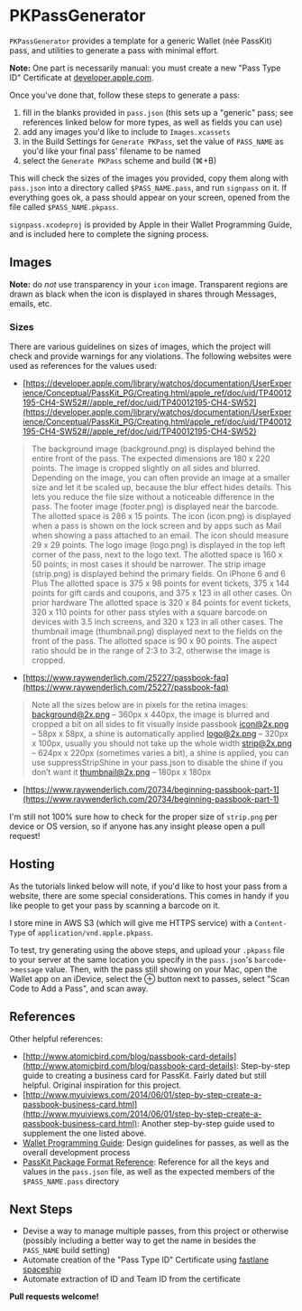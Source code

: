 # PKPassGenerator

`PKPassGenerator` provides a template for a generic Wallet (née PassKit) pass, and utilities to generate a pass with minimal effort. 

**Note:** One part is necessarily manual: you must create a new "Pass Type ID" Certificate at [developer.apple.com](http://developer.apple.com).

Once you've done that, follow these steps to generate a pass:

1. fill in the blanks provided in `pass.json` (this sets up a "generic" pass; see references linked below for more types, as well as fields you can use)
2. add any images you'd like to include to `Images.xcassets`
3. in the Build Settings for `Generate PKPass`, set the value of `PASS_NAME` as you'd like your final pass' filename to be named
4. select the `Generate PKPass` scheme and build (⌘+B)

This will check the sizes of the images you provided, copy them along with `pass.json` into a directory called `$PASS_NAME.pass`, and run `signpass` on it. If everything goes ok, a pass should appear on your screen, opened from the file called `$PASS_NAME.pkpass`.

`signpass.xcodeproj` is provided by Apple in their Wallet Programming Guide, and is included here to complete the signing process.

## Images

**Note:** do *not* use transparency in your `icon` image. Transparent regions are drawn as black when the icon is displayed in shares through Messages, emails, etc.

### Sizes

There are various guidelines on sizes of images, which the project will check and provide warnings for any violations. The following websites were used as references for the values used:

- [https://developer.apple.com/library/watchos/documentation/UserExperience/Conceptual/PassKit_PG/Creating.html/apple_ref/doc/uid/TP40012195-CH4-SW52#//apple_ref/doc/uid/TP40012195-CH4-SW52](https://developer.apple.com/library/watchos/documentation/UserExperience/Conceptual/PassKit_PG/Creating.html/apple_ref/doc/uid/TP40012195-CH4-SW52#//apple_ref/doc/uid/TP40012195-CH4-SW52)

> The background image (background.png) is displayed behind the entire front of the pass. The expected dimensions are 180 x 220 points. The image is cropped slightly on all sides and blurred. Depending on the image, you can often provide an image at a smaller size and let it be scaled up, because the blur effect hides details. This lets you reduce the file size without a noticeable difference in the pass.
The footer image (footer.png) is displayed near the barcode. The allotted space is 286 x 15 points.
The icon (icon.png) is displayed when a pass is shown on the lock screen and by apps such as Mail when showing a pass attached to an email. The icon should measure 29 x 29 points.
The logo image (logo.png) is displayed in the top left corner of the pass, next to the logo text. The allotted space is 160 x 50 points; in most cases it should be narrower.
The strip image (strip.png) is displayed behind the primary fields.
On iPhone 6 and 6 Plus The allotted space is 375 x 98 points for event tickets, 375 x 144 points for gift cards and coupons, and 375 x 123 in all other cases.
On prior hardware The allotted space is 320 x 84 points for event tickets, 320 x 110 points for other pass styles with a square barcode on devices with 3.5 inch screens, and 320 x 123 in all other cases.
The thumbnail image (thumbnail.png) displayed next to the fields on the front of the pass. The allotted space is 90 x 90 points. The aspect ratio should be in the range of 2:3 to 3:2, otherwise the image is cropped.

- [https://www.raywenderlich.com/25227/passbook-faq](https://www.raywenderlich.com/25227/passbook-faq)

> Note all the sizes below are in pixels for the retina images:
background@2x.png – 360px x 440px, the image is blurred and cropped a bit on all sides to fit visually inside passbook
icon@2x.png – 58px x 58px, a shine is automatically applied
logo@2x.png – 320px x 100px, usually you should not take up the whole width
strip@2x.png – 624px x 220px (sometimes varies a bit), a shine is applied, you can use suppressStripShine in your pass.json to disable the shine if you don’t want it
thumbnail@2x.png – 180px x 180px

- [https://www.raywenderlich.com/20734/beginning-passbook-part-1](https://www.raywenderlich.com/20734/beginning-passbook-part-1)

I'm still not 100% sure how to check for the proper size of `strip.png` per device or OS version, so if anyone has any insight please open a pull request!

## Hosting

As the tutorials linked below will note, if you'd like to host your pass from a website, there are some special considerations. This comes in handy if you like people to get your pass by scanning a barcode on it.

I store mine in AWS S3 (which will give me HTTPS service) with a `Content-Type` of `application/vnd.apple.pkpass`.

To test, try generating using the above steps, and upload your `.pkpass` file to your server at the same location you specify in the `pass.json`'s `barcode`->`message` value. Then, with the pass still showing on your Mac, open the Wallet app on an iDevice, select the ⊕ button next to passes, select "Scan Code to Add a Pass", and scan away. 

## References

Other helpful references:

- [http://www.atomicbird.com/blog/passbook-card-details](http://www.atomicbird.com/blog/passbook-card-details):
	Step-by-step guide to creating a business card for PassKit. Fairly dated but still helpful. Original inspiration for this project.
- [http://www.myuiviews.com/2014/06/01/step-by-step-create-a-passbook-business-card.html](http://www.myuiviews.com/2014/06/01/step-by-step-create-a-passbook-business-card.html):
	Another step-by-step guide used to supplement the one listed above.
- [Wallet Programming Guide](https://developer.apple.com/library/ios/documentation/UserExperience/Conceptual/PassKit_PG/index.html#//apple_ref/doc/uid/TP40012195-CH1-SW1):
	Design guidelines for passes, as well as the overall development process
- [PassKit Package Format Reference](https://developer.apple.com/library/ios/documentation/UserExperience/Reference/PassKit_Bundle/Chapters/Introduction.html#//apple_ref/doc/uid/TP40012026-CH0-SW1):
	Reference for all the keys and values in the `pass.json` file, as well as the expected members of the `$PASS_NAME.pass` directory

## Next Steps

- Devise a way to manage multiple passes, from this project or otherwise (possibly including a better way to get the name in besides the `PASS_NAME` build setting)
- Automate creation of the "Pass Type ID" Certificate using [fastlane spaceship](https://github.com/fastlane/fastlane/tree/master/spaceship)
- Automate extraction of ID and Team ID from the certificate

**Pull requests welcome!**
